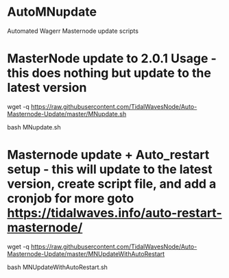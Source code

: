 # AutoMNupdate
Automated Wagerr Masternode update scripts

# MasterNode update to 2.0.1 Usage - this does nothing but update to the latest version
wget -q https://raw.githubusercontent.com/TidalWavesNode/Auto-Masternode-Update/master/MNupdate.sh

bash MNupdate.sh

# Masternode update + Auto_restart setup - this will update to the latest version, create script file, and add a cronjob for more goto https://tidalwaves.info/auto-restart-masternode/

wget -q https://raw.githubusercontent.com/TidalWavesNode/Auto-Masternode-Update/master/MNUpdateWithAutoRestart

bash MNUpdateWithAutoRestart.sh

